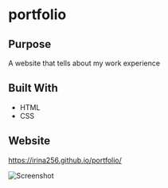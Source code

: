 # portfolio

## Purpose
A website that tells about my work experience

## Built With
* HTML
* CSS

## Website
https://irina256.github.io/portfolio/

![Screenshot](my-portfolio/site.png)
